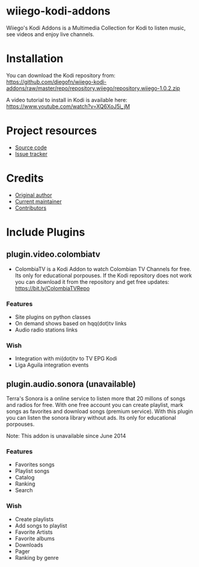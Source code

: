 **wiiego-kodi-addons**
======================

Wiiego's Kodi Addons is a Multimedia Collection for Kodi to listen music, see videos and enjoy live channels.

# Installation

You can download the Kodi repository from: https://github.com/diegofn/wiiego-kodi-addons/raw/master/repo/repository.wiiego/repository.wiiego-1.0.2.zip 

A video tutorial to install in Kodi is available here: https://www.youtube.com/watch?v=XQ6XoJ5i_jM  

# Project resources

- [Source code](https://github.com/diegofn/wiiego-kodi-addons)
- [Issue tracker](https://github.com/diegofn/wiiego-kodi-addons/issues>)

# Credits

- [Original author](https://github.com/diegofn)
- [Current maintainer](https://github.com/diegofn)
- [Contributors](https://github.com/diegofn/wiiego-kodi-addons/graphs/contributors)

# Include Plugins

## plugin.video.colombiatv

- ColombiaTV is a Kodi Addon to watch Colombian TV Channels for free. Its only for educational porpouses. If the Kodi repository does not work you can download it from the repository and get free updates: https://bit.ly/ColombiaTVRepo

### Features
- Site plugins on python classes
- On demand shows based on hqq(dot)tv links
- Audio radio stations links  

### Wish
- Integration with mi(dot)tv to TV EPG Kodi
- Liga Aguila integration events


## plugin.audio.sonora (unavailable)

Terra's Sonora is a online service to listen more that 20 millons of songs and radios for free. With one free account you can create playlist, mark songs as favorites and download songs (premium service). With this plugin you can listen the sonora library without ads. Its only for educational porpouses.

Note: This addon is unavailable since June 2014

### Features
- Favorites songs
- Playlist songs
- Catalog 
- Ranking
- Search 

### Wish
- Create playlists
- Add songs to playlist
- Favorite Artists
- Favorite albums
- Downloads
- Pager
- Ranking by genre

